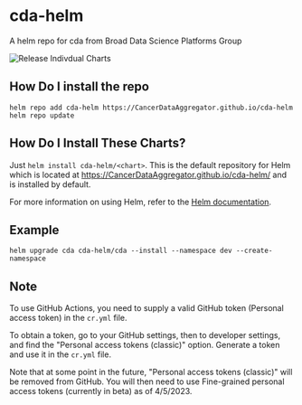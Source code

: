 # cda-helm
A helm repo for cda from Broad Data Science Platforms Group

![Release Indivdual Charts](https://github.com/CancerDataAggregator/cda-helm/workflows/Release%20Indivdual%20Charts/badge.svg)

## How Do I install the repo
```
helm repo add cda-helm https://CancerDataAggregator.github.io/cda-helm
helm repo update
```
## How Do I Install These Charts?

Just `helm install cda-helm/<chart>`. This is the default repository for Helm which is located at https://CancerDataAggregator.github.io/cda-helm/ and is installed by default.

For more information on using Helm, refer to the [Helm documentation](https://github.com/kubernetes/helm#docs).

## Example
```helm upgrade cda cda-helm/cda --install --namespace dev --create-namespace```


## **Note**

To use GitHub Actions, you need to supply a valid GitHub token (Personal access token) in the `cr.yml` file.

To obtain a token, go to your GitHub settings, then to developer settings, and find the "Personal access tokens (classic)" option. Generate a token and use it in the `cr.yml` file.

Note that at some point in the future, "Personal access tokens (classic)" will be removed from GitHub. You will then need to use Fine-grained personal access tokens (currently in beta) as of 4/5/2023.